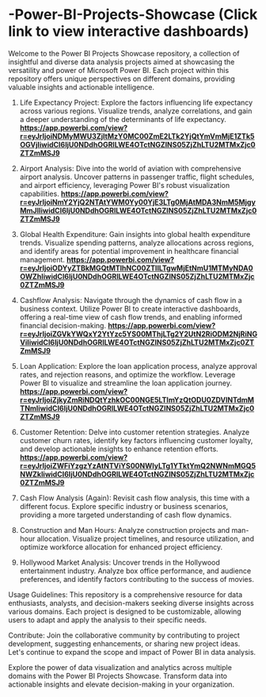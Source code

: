 # -Power-BI-Projects-Showcase (Click link to view interactive dashboards)
Welcome to the Power BI Projects Showcase repository, a collection of insightful and diverse data analysis projects aimed at showcasing the versatility and power of Microsoft Power BI. Each project within this repository offers unique perspectives on different domains, providing valuable insights and actionable intelligence.
1. Life Expectancy Project:
Explore the factors influencing life expectancy across various regions. Visualize trends, analyze correlations, and gain a deeper understanding of the determinants of life expectancy.
**https://app.powerbi.com/view?r=eyJrIjoiNDMyMWU3ZjItMzY0MC00ZmE2LTk2YjQtYmVmMjE1ZTk5OGVjIiwidCI6IjU0NDdhOGRlLWE4OTctNGZlNS05ZjZhLTU2MTMxZjc0ZTZmMSJ9**
2. Airport Analysis:
Dive into the world of aviation with comprehensive airport analysis. Uncover patterns in passenger traffic, flight schedules, and airport efficiency, leveraging Power BI's robust visualization capabilities.
**https://app.powerbi.com/view?r=eyJrIjoiNmY2YjQ2NTAtYWM0Yy00YjE3LTg0MjAtMDA3NmM5MjgyMmJlIiwidCI6IjU0NDdhOGRlLWE4OTctNGZlNS05ZjZhLTU2MTMxZjc0ZTZmMSJ9**

4. Global Health Expenditure:
Gain insights into global health expenditure trends. Visualize spending patterns, analyze allocations across regions, and identify areas for potential improvement in healthcare financial management.
**https://app.powerbi.com/view?r=eyJrIjoiODYyZTBkMGQtMTlhNC00ZTllLTgwMjEtNmU1MTMyNDA0OWZhIiwidCI6IjU0NDdhOGRlLWE4OTctNGZlNS05ZjZhLTU2MTMxZjc0ZTZmMSJ9**
5. Cashflow Analysis:
Navigate through the dynamics of cash flow in a business context. Utilize Power BI to create interactive dashboards, offering a real-time view of cash flow trends, and enabling informed financial decision-making.
**https://app.powerbi.com/view?r=eyJrIjoiZGVkYWQxY2YtYzc5YS00MThjLTg2Y2UtN2RiODM2NjRiNGViIiwidCI6IjU0NDdhOGRlLWE4OTctNGZlNS05ZjZhLTU2MTMxZjc0ZTZmMSJ9**
6. Loan Application:
Explore the loan application process, analyze approval rates, and rejection reasons, and optimize the workflow. Leverage Power BI to visualize and streamline the loan application journey.
**https://app.powerbi.com/view?r=eyJrIjoiZjkyZmRiNDQtYzhkOC00NGE5LTlmYzQtODU0ZDVlNTdmMTNmIiwidCI6IjU0NDdhOGRlLWE4OTctNGZlNS05ZjZhLTU2MTMxZjc0ZTZmMSJ9**

8. Customer Retention:
Delve into customer retention strategies. Analyze customer churn rates, identify key factors influencing customer loyalty, and develop actionable insights to enhance retention efforts.
**https://app.powerbi.com/view?r=eyJrIjoiZWFiYzgzYzAtNTViYS00NWIyLTg1YTktYmQ2NWNmMGQ5NWZkIiwidCI6IjU0NDdhOGRlLWE4OTctNGZlNS05ZjZhLTU2MTMxZjc0ZTZmMSJ9**

10. Cash Flow Analysis (Again):
Revisit cash flow analysis, this time with a different focus. Explore specific industry or business scenarios, providing a more targeted understanding of cash flow dynamics.

11. Construction and Man Hours:
Analyze construction projects and man-hour allocation. Visualize project timelines, and resource utilization, and optimize workforce allocation for enhanced project efficiency.

12. Hollywood Market Analysis:
Uncover trends in the Hollywood entertainment industry. Analyze box office performance, and audience preferences, and identify factors contributing to the success of movies.

Usage Guidelines:
This repository is a comprehensive resource for data enthusiasts, analysts, and decision-makers seeking diverse insights across various domains. Each project is designed to be customizable, allowing users to adapt and apply the analysis to their specific needs.

Contribute:
Join the collaborative community by contributing to project development, suggesting enhancements, or sharing new project ideas. Let's continue to expand the scope and impact of Power BI in data analysis.

Explore the power of data visualization and analytics across multiple domains with the Power BI Projects Showcase. Transform data into actionable insights and elevate decision-making in your organization.

